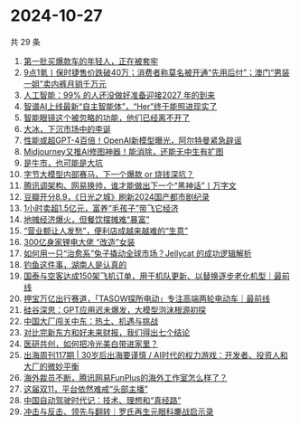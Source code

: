# 2024-10-27

共 29 条

<!-- BEGIN 36KR -->
<!-- 最后更新时间 2024-10-27 03:01:00 +0800 -->
1. [第一批买爆款车的年轻人，正在被套牢](https://36kr.com/p/3008777662473728)
1. [9点1氪丨保时捷售价跌破40万；消费者称莫名被开通“先用后付”；澳门“男装一姐”卖内裤月销千万元](https://36kr.com/p/3008075142391041)
1. [人工智能：99% 的人还没做好准备迎接2027 年的到来](https://36kr.com/p/3005262508318724)
1. [智谱AI上线最新“自主智能体”，“Her”终于能照进现实了](https://36kr.com/p/3006924031714052)
1. [智能眼镜这个被忽略的功能，他们已经离不开了](https://36kr.com/p/3008816562644230)
1. [大冰，下沉市场中的李诞](https://36kr.com/p/3008550317123078)
1. [性能或超GPT-4百倍！OpenAI新模型曝光，阿尔特曼紧急辟谣](https://36kr.com/p/3007946545148803)
1. [Midjourney又推AI修图神器！能消除，还能无中生有扩图](https://36kr.com/p/3007935381271425)
1. [是牛市，也可能是大坑](https://36kr.com/p/3007880834344196)
1. [字节大模型内部赛马，下一个爆款 or 烧钱深坑？](https://36kr.com/p/3008093353108992)
1. [腾讯调架构、网易换帅，谁才能做出下一个“黑神话”丨万字文](https://36kr.com/p/3008083872605445)
1. [豆瓣开分8.9，《日光之城》刷新2024国产都市剧纪录](https://36kr.com/p/3008017338361346)
1. [1小时卖超1.5亿元，富养“毛孩子”带飞它经济](https://36kr.com/p/3007911100278023)
1. [地摊经济爆火，但餐饮摆摊难“暴富”](https://36kr.com/p/3006425948152325)
1. [“营业额让人发愁”，便利店成越来越难的“生意”](https://36kr.com/p/3007937689265417)
1. [300亿身家锂电大佬 “改造”女装](https://36kr.com/p/2998015476397185)
1. [如何用一只“治愈系”兔子撬动全球市场？Jellycat 的成功逻辑解析](https://36kr.com/p/3001782336566403)
1. [钓鱼这件事，湖南人是认真的](https://36kr.com/p/3007878153365001)
1. [国泰与空客达成150架飞机订单，用于机队更新、以替换逐步老化机型｜最前线](https://36kr.com/p/3008997384562180)
1. [押宝万亿出行赛道，「TASOW探所电动」专注高端两轮电动车｜最前线](https://36kr.com/p/3008774562883080)
1. [硅谷深思：GPT应用迟未爆发，大模型泡沫根源初探](https://36kr.com/p/3001625497204864)
1. [中国大厂闯关中东：热土、机遇与挑战](https://36kr.com/p/3007885745534089)
1. [对比完新东方和好未来财报，我们得出七个结论](https://36kr.com/p/3008086893077762)
1. [医研共创，如何把冷光美白带进家里？](https://36kr.com/p/3007702897829127)
1. [出海周刊117期 | 30岁后出海要谨慎 / AI时代的权力游戏：开发者、投资人和大厂的微妙平衡](https://36kr.com/p/3008759621264646)
1. [海外裁员不断，腾讯网易FunPlus的海外工作室怎么样了？](https://36kr.com/p/3007909459682561)
1. [这届双11，平台依然难戒“头部主播”](https://36kr.com/p/3008574204457863)
1. [中国自动驾驶时代记：技术、理想和“真经路”](https://36kr.com/p/3006264386757125)
1. [冲击与反击、领先与翻转｜罗氏再生元眼科鏖战启示录](https://36kr.com/p/3008009557746946)
<!-- END 36KR -->